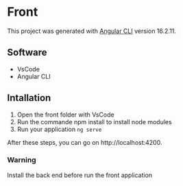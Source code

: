 # Front

This project was generated with [Angular CLI](https://angular.io/cli) version 16.2.11.

## Software

- VsCode
- Angular CLI

## Intallation

1. Open the front folder with VsCode
2. Run the commande npm install to install node modules
3. Run your application `ng serve`

After these steps, you can go on http://localhost:4200.

### Warning

Install the back end before run the front application
